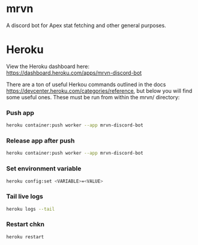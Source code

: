 # mrvn
A discord bot for Apex stat fetching and other general purposes.

# Heroku
View the Heroku dashboard here: https://dashboard.heroku.com/apps/mrvn-discord-bot

There are a ton of useful Herkou commands outlined in the docs https://devcenter.heroku.com/categories/reference, but below you will find some useful ones. These must be run from within the mrvn/ directory:

### Push app
```bash
heroku container:push worker --app mrvn-discord-bot
```

### Release app after push
```bash
heroku container:push worker --app mrvn-discord-bot
```

### Set environment variable
```bash
heroku config:set <VARIABLE>=<VALUE>
```

### Tail live logs
```bash
heroku logs --tail
```

### Restart chkn
```bash
heroku restart
```
